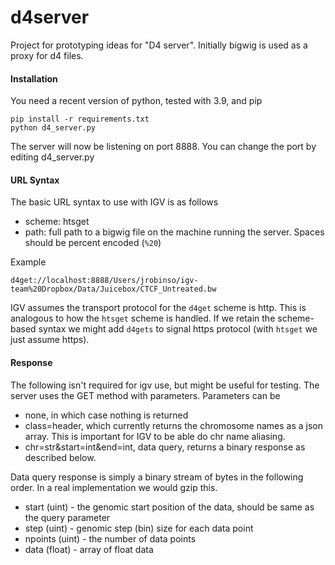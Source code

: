 # d4server

Project for prototyping ideas for "D4 server".  Initially bigwig is used as a proxy for d4 files.

#### Installation

You need a recent version of python, tested with 3.9, and pip

```
pip install -r requirements.txt
python d4_server.py
```

The server will now be listening on port 8888.  You can change the port by editing d4_server.py



#### URL Syntax

The basic URL syntax to use with IGV is as follows

* scheme: htsget
* path:   full path to a bigwig file on the machine running the server.  Spaces should be percent encoded (```%20```)

Example

```
d4get://localhost:8888/Users/jrobinso/igv-team%20Dropbox/Data/Juicebox/CTCF_Untreated.bw
```

IGV assumes the transport protocol for the ```d4get``` scheme is http.  This is analogous to how the ```htsget``` scheme is handled.
If we retain the scheme-based syntax we might add ```d4gets``` to signal https protocol (with ```htsget``` we just assume https).

#### Response

The following isn't required for igv use, but might be useful for testing.  The server uses the GET method with parameters.
Parameters can be 

* none, in which case nothing is returned
* class=header,  which currently returns the chromosome names as a json array.  This is important for IGV to be able do chr name aliasing.
* chr=str&start=int&end=int,  data query, returns a binary response as described below.

Data query response is simply a binary stream of bytes in the following order.  In a real implementation we would gzip this.

* start (uint) - the genomic start position of the data, should be same as the query parameter
* step  (uint) - genomic step (bin) size for each data point
* npoints (uint) - the number of data points
* data (float) - array of float data

 

